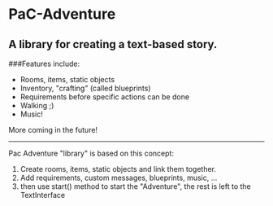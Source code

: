 # PaC-Adventure  

A library for creating a text-based story.
---
###Features include:
- Rooms, items, static objects
- Inventory, "crafting" (called blueprints)
- Requirements before specific actions can be done  
- Walking ;)  
- Music!  

More coming in the future!  

---


Pac Adventure "library" is based on this concept:  

1. Create rooms, items, static objects and link them together.
2. Add requirements, custom messages, blueprints, music, ...
3. then use start() method to start the "Adventure", the rest is left to the TextInterface